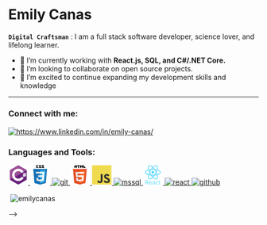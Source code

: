 <h1> Emily Canas </h1>

**`Digital Craftsman`**
: I am a full stack software developer, science lover, and lifelong learner.


- 🔭 I’m currently working with **React.js, SQL, and C#/.NET Core.**
- 👯 I’m looking to collaborate on open source projects.
- 🌱 I’m excited to continue expanding my development skills and knowledge


---
<h3 align="left">Connect with me:</h3>
<p align="left">
<a href="https://linkedin.com/in/https://www.linkedin.com/in/emily-canas/" target="blank"><img align="center" src="https://raw.githubusercontent.com/rahuldkjain/github-profile-readme-generator/master/src/images/icons/Social/linked-in-alt.svg" alt="https://www.linkedin.com/in/emily-canas/" height="30" width="40" /></a>
</p>

<h3 align="left">Languages and Tools:</h3>
<p align="left"> <a href="https://www.w3schools.com/cs/" target="_blank" rel="noreferrer"> <img src="https://raw.githubusercontent.com/devicons/devicon/master/icons/csharp/csharp-original.svg" alt="csharp" width="40" height="40"/> </a> <a href="https://www.w3schools.com/css/" target="_blank" rel="noreferrer"> <img src="https://raw.githubusercontent.com/devicons/devicon/master/icons/css3/css3-original-wordmark.svg" alt="css3" width="40" height="40"/> </a> <a href="https://git-scm.com/" target="_blank" rel="noreferrer"> <img src="https://www.vectorlogo.zone/logos/git-scm/git-scm-icon.svg" alt="git" width="40" height="40"/> </a> <a href="https://www.w3.org/html/" target="_blank" rel="noreferrer"> <img src="https://raw.githubusercontent.com/devicons/devicon/master/icons/html5/html5-original-wordmark.svg" alt="html5" width="40" height="40"/> </a> <a href="https://developer.mozilla.org/en-US/docs/Web/JavaScript" target="_blank" rel="noreferrer"> <img src="https://raw.githubusercontent.com/devicons/devicon/master/icons/javascript/javascript-original.svg" alt="javascript" width="40" height="40"/> </a> <a href="https://www.microsoft.com/en-us/sql-server" target="_blank" rel="noreferrer"> <img src="https://www.svgrepo.com/show/303229/microsoft-sql-server-logo.svg" alt="mssql" width="40" height="40"/> </a> <a href="https://reactjs.org/" target="_blank" rel="noreferrer"> <img src="https://raw.githubusercontent.com/devicons/devicon/master/icons/react/react-original-wordmark.svg" alt="react" width="40" height="40"/> <img src="https://cdn.jsdelivr.net/gh/devicons/devicon/icons/yarn/yarn-original.svg" alt="react" width="40" height="40" /> <img src="https://cdn.jsdelivr.net/gh/devicons/devicon/icons/github/github-original-wordmark.svg"alt="github" width="40" height="40"/> </a> </p>
<! -- your comment 
<p>&nbsp;<img align="center" src="https://github-readme-stats.vercel.app/api?username=emilycanas&show_icons=true&locale=en" alt="emilycanas" /></p>
-->

          
          
 




